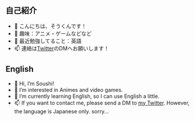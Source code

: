 ## 自己紹介
- 👋 こんにちは、そうくんです！
- 👀 趣味：アニメ・ゲームなどなど
- 🌱 最近勉強してること：英語
- 📫 連絡は[Twitter][my-twitter-link]のDMへお願いします！

## English
- 👋 Hi, I’m Soushi!
- 👀 I’m interested in Animes and video games.
- 🌱 I’m currently learning English, so I can use English a little.
- 📫 If you want to contact me, please send a DM to [my Twitter][my-twitter-link]. However, the language is Japanese only. sorry...

[my-twitter-link]:https://twitter.com/soukun_work
<!---
MizunoSoushi/MizunoSoushi is a ✨ special ✨ repository because its `README.md` (this file) appears on your GitHub profile.
You can click the Preview link to take a look at your changes.
--->
